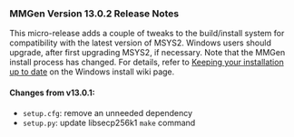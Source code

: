 ### MMGen Version 13.0.2 Release Notes

This micro-release adds a couple of tweaks to the build/install system for
compatibility with the latest version of MSYS2.  Windows users should upgrade,
after first upgrading MSYS2, if necessary.  Note that the MMGen install process
has changed.  For details, refer to [Keeping your installation up to date][ms]
on the Windows install wiki page.

#### Changes from v13.0.1:

 - `setup.cfg`: remove an unneeded dependency
 - `setup.py`: update libsecp256k1 `make` command

[ms]: https://github.com/mmgen/mmgen/wiki/Install-MMGen-on-Microsoft-Windows#a_u
